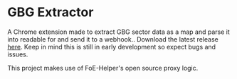 # GBG Extractor
A Chrome extension made to extract GBG sector data as a map and parse it into readable for and send it to a webhook.. Download the latest release [here](https://github.com/quantumified/gbg-extractor/releases). Keep in mind this is still in early development so expect bugs and issues.

This project makes use of FoE-Helper's open source proxy logic.
